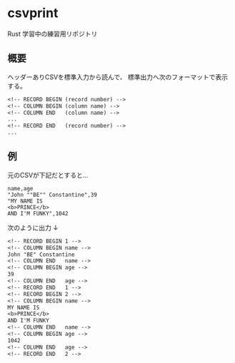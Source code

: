 # csvprint

Rust 学習中の練習用リポジトリ

## 概要

ヘッダーありCSVを標準入力から読んで、
標準出力へ次のフォーマットで表示する。

```txt
<!-- RECORD BEGIN (record number) -->
<!-- COLUMN BEGIN (column name) -->
<!-- COLUMN END   (column name) -->
...
<!-- RECORD END   (record number) -->
...
```

## 例

元のCSVが下記だとすると…
```csv
name,age
"John ""BE"" Constantine",39
"MY NAME IS
<b>PRINCE</b>
AND I'M FUNKY",1042
```
次のように出力
↓
```txt
<!-- RECORD BEGIN 1 -->
<!-- COLUMN BEGIN name -->
John "BE" Constantine
<!-- COLUMN END   name -->
<!-- COLUMN BEGIN age -->
39
<!-- COLUMN END   age -->
<!-- RECORD END   1 -->
<!-- RECORD BEGIN 2 -->
<!-- COLUMN BEGIN name -->
MY NAME IS
<b>PRINCE</b>
AND I'M FUNKY
<!-- COLUMN END   name -->
<!-- COLUMN BEGIN age -->
1042
<!-- COLUMN END   age -->
<!-- RECORD END   2 -->
```
